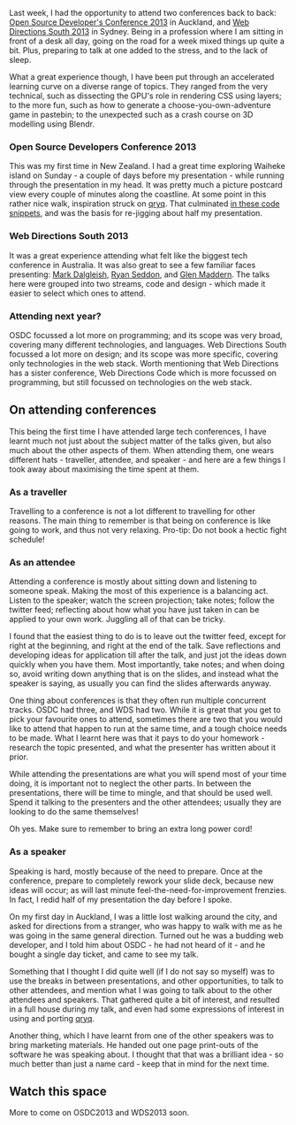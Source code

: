 <!-- OSDC2013 and WDS2013 back to back -->
<!-- conference, osdc, wds, tech, web, open source -->

Last week, I had the opportunity to attend two conferences back to back: [Open Source Developer's Conference 2013](http://osdc.org.nz/) in Auckland, and [Web Directions South 2013](http://webdirections.org/wds13/) in Sydney.
Being in a profession where I am sitting in front of a desk all day, going on the road for a week mixed things up quite a bit.
Plus, preparing to talk at one added to the stress, and to the lack of sleep.

What a great experience though, I have been put through an accelerated learning curve on a diverse range of topics.
They ranged from the very technical, such as dissecting the GPU's role in rendering CSS using layers;
to the more fun, such as how to generate a choose-you-own-adventure game in pastebin;
to the unexpected such as a crash course on 3D modelling using Blendr. 

### Open Source Developers Conference 2013

This was my first time in New Zealand. 
I had a great time exploring Waiheke island on Sunday - a couple of days before my presentation - while running through the presentation in my head. 
It was pretty much a picture postcard view every couple of minutes along the coastline. 
At some point in this rather nice walk, inspiration struck on [qryq](https://github.com.bguiz/qryq). 
That culminated [in these code snippets](https://gist.github.com/bguiz/7068093), and was the basis for re-jigging about half my presentation.

### Web Directions South 2013

It was a great experience attending what felt like the biggest tech conference in Australia. 
It was also great to see a few familiar faces presenting: [Mark Dalgleish](https://twitter.com/markdalgleish), [Ryan Seddon](https://twitter.com/ryanseddon), and [Glen Maddern](https://twitter.com/glenmaddern). 
The talks here were grouped into two streams, code and design - which made it easier to select which ones to attend.

### Attending next year?

OSDC focussed a lot more on programming; and its scope was very broad, covering many different technologies, and languages. 
Web Directions South focussed a lot more on design; and its scope was more specific, covering only technologies in the web stack. 
Worth mentioning that Web Directions has a sister conference, Web Directions Code which is more focussed on programming, but still focussed on technologies on the web stack.

## On attending conferences

This being the first time I have attended large tech conferences, I have learnt much not just about the subject matter of the talks given, but also much about the other aspects of them.
When attending them, one wears different hats - traveller, attendee, and speaker - and here are a few things I took away about maximising the time spent at them.

### As a traveller

Travelling to a conference is not a lot different to travelling for other reasons. 
The main thing to remember is that being on conference is like going to work, and thus not very relaxing. 
Pro-tip: Do not book a hectic fight schedule!

### As an attendee

Attending a conference is mostly about sitting down and listening to someone speak. 
Making the most of this experience is a balancing act.
Listen to the speaker; watch the screen projection; take notes; follow the twitter feed; reflecting about how what you have just taken in can be applied to your own work.
Juggling all of that can be tricky.

I found that the easiest thing to do is to leave out the twitter feed, except for right at the beginning, and right at the end of the talk.
Save reflections and developing ideas for application till after the talk, and just jot the ideas down quickly when you have them.
Most importantly, take notes; and when doing so, avoid writing down anything that is on the slides, and instead what the speaker is saying, as usually you can find the slides afterwards anyway.

One thing about conferences is that they often run multiple concurrent tracks. 
OSDC had three, and WDS had two. 
While it is great that you get to pick your favourite ones to attend, sometimes there are two that you would like to attend that happen to run at the same time, and a tough choice needs to be made. 
What I learnt here was that it pays to do your homework - research the topic presented, and what the presenter has written about it prior.

While attending the presentations are what you will spend most of your time doing, it is important not to neglect the other parts. 
In between the presentations, there will be time to mingle, and that should be used well. 
Spend it talking to the presenters and the other attendees; usually they are looking to do the same themselves!

Oh yes. 
Make sure to remember to bring an extra long power cord!

### As a speaker

Speaking is hard, mostly because of the need to prepare. 
Once at the conference, prepare to completely rework your slide deck, because new ideas will occur;
as will last minute feel-the-need-for-improvement frenzies.
In fact, I redid half of my presentation the day before I spoke.

On my first day in Auckland, I was a little lost walking around the city, and asked for directions from a stranger, who was happy to walk with me as he was going in the same general direction.
Turned out he was a budding web developer, and I told him about OSDC - he had not heard of it - and he bought a single day ticket, and came to see my talk.

Something that I thought I did quite well (if I do not say so myself) was to use the breaks in between presentations, and other opportunities, to talk to other attendees, and mention what I was going to talk about to the other attendees and speakers.
That gathered quite a bit of interest, and resulted in a full house during my talk, and even had some expressions of interest in using and porting [qryq](https://github.com/bguiz/qryq).

Another thing, which I have learnt from one of the other speakers was to bring marketing materials.
He handed out one page print-outs of the software he was speaking about.
I thought that that was a brilliant idea - so much better than just a name card - keep that in mind for the next time.

## Watch this space

More to come on OSDC2013 and WDS2013 soon.
